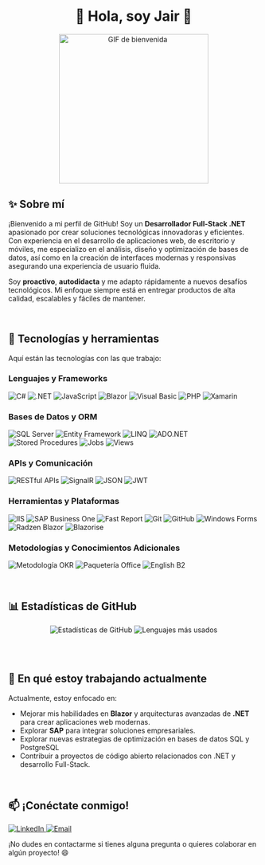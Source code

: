 <h1 align="center">🚀 Hola, soy Jair 👋</h1>

<p align="center">
  <img src="https://media3.giphy.com/media/v1.Y2lkPTc5MGI3NjExNG1remNzZGJtaHF1ZW1jbXJ1YzNoMjRqb3dueWpqcGFyMzhjZXVmNyZlcD12MV9pbnRlcm5hbF9naWZfYnlfaWQmY3Q9Zw/L1R1tvI9svkIWwpVYr/giphy.gif" alt="GIF de bienvenida" width="300">
</p>

<h2>✨ Sobre mí</h2>
<p>
  ¡Bienvenido a mi perfil de GitHub! Soy un <strong>Desarrollador Full-Stack .NET</strong> apasionado por crear soluciones tecnológicas innovadoras y eficientes. Con experiencia en el desarrollo de aplicaciones web, de escritorio y móviles, me especializo en el análisis, diseño y optimización de bases de datos, así como en la creación de interfaces modernas y responsivas asegurando una experiencia de usuario fluida.
</p>
<p>
  Soy <strong>proactivo</strong>, <strong>autodidacta</strong> y me adapto rápidamente a nuevos desafíos tecnológicos. Mi enfoque siempre está en entregar productos de alta calidad, escalables y fáciles de mantener.
</p>

<br>

<h2>🔧 Tecnologías y herramientas</h2>
<p>
  Aquí están las tecnologías con las que trabajo:
</p>

<h3>Lenguajes y Frameworks</h3>
<p>
    <img src="https://img.shields.io/badge/-C%23-239120?logo=c-sharp&logoColor=white" alt="C#">
    <img src="https://img.shields.io/badge/-.NET-512BD4?logo=.net&logoColor=white" alt=".NET">
    <img src="https://img.shields.io/badge/-JavaScript-F7DF1E?logo=javascript&logoColor=black" alt="JavaScript">
    <img src="https://img.shields.io/badge/-Blazor-512BD4?logo=blazor&logoColor=white" alt="Blazor">
    <img src="https://img.shields.io/badge/-Visual%20Basic-512BD4?logo=.net&logoColor=white" alt="Visual Basic">
    <img src="https://img.shields.io/badge/-PHP-777BB4?logo=php&logoColor=white" alt="PHP">
    <img src="https://img.shields.io/badge/-Xamarin-3498DB?logo=xamarin&logoColor=white" alt="Xamarin">
</p>

<h3>Bases de Datos y ORM</h3>
<p>
    <img src="https://img.shields.io/badge/-SQL%20Server-CC2927?logo=microsoft-sql-server&logoColor=white" alt="SQL Server">
    <img src="https://img.shields.io/badge/-Entity%20Framework-512BD4?logo=.net&logoColor=white" alt="Entity Framework">
    <img src="https://img.shields.io/badge/-LINQ-512BD4?logo=.net&logoColor=white" alt="LINQ">
    <img src="https://img.shields.io/badge/-ADO.NET-512BD4?logo=.net&logoColor=white" alt="ADO.NET">
    <img src="https://img.shields.io/badge/-Stored%20Procedures-CC2927?logo=microsoft-sql-server&logoColor=white" alt="Stored Procedures">
    <img src="https://img.shields.io/badge/-Jobs-CC2927?logo=microsoft-sql-server&logoColor=white" alt="Jobs">
    <img src="https://img.shields.io/badge/-Views-CC2927?logo=microsoft-sql-server&logoColor=white" alt="Views">
</p>
  
<h3>APIs y Comunicación</h3>
<p>
    <img src="https://img.shields.io/badge/-RESTful%20APIs-FF6F61?logo=rest&logoColor=white" alt="RESTful APIs">
    <img src="https://img.shields.io/badge/-SignalR-512BD4?logo=.net&logoColor=white" alt="SignalR">
    <img src="https://img.shields.io/badge/-JSON-000000?logo=json&logoColor=white" alt="JSON">
    <img src="https://img.shields.io/badge/-JWT-000000?logo=json-web-tokens&logoColor=white" alt="JWT">
</p>

<h3>Herramientas y Plataformas</h3>
<p>
    <img src="https://img.shields.io/badge/-IIS-0078D4?logo=microsoft&logoColor=white" alt="IIS">
    <img src="https://img.shields.io/badge/-SAP%20Business%20One-0FAAFF?logo=sap&logoColor=white" alt="SAP Business One">
    <img src="https://img.shields.io/badge/-Fast%20Report-FF6F61?logo=fastapi&logoColor=white" alt="Fast Report">
    <img src="https://img.shields.io/badge/-Git-F05032?logo=git&logoColor=white" alt="Git">
    <img src="https://img.shields.io/badge/-GitHub-181717?logo=github&logoColor=white" alt="GitHub">
    <img src="https://img.shields.io/badge/-Windows%20Forms-0078D4?logo=windows&logoColor=white" alt="Windows Forms">
    <img src="https://img.shields.io/badge/-Radzen%20Blazor-512BD4?logo=blazor&logoColor=white" alt="Radzen Blazor">
    <img src="https://img.shields.io/badge/-Blazorise-512BD4?logo=blazor&logoColor=white" alt="Blazorise">
</p>

<h3>Metodologías y Conocimientos Adicionales</h3>
<p>
  <img src="https://img.shields.io/badge/-Metodología%20OKR-FF6F61?logo=target&logoColor=white" alt="Metodología OKR">
  <img src="https://img.shields.io/badge/-Paquetería%20Office-D83B01?logo=microsoft-office&logoColor=white" alt="Paquetería Office">
  <img src="https://img.shields.io/badge/-English%20B2-0052CC?logo=googletranslate&logoColor=white" alt="English B2">
</p>

<br>

<h2>📊 Estadísticas de GitHub</h2>
<p align="center">
  <img src="https://github-readme-stats.vercel.app/api?username=fjair&show_icons=true&theme=radical" alt="Estadísticas de GitHub">
  <img src="https://github-readme-stats.vercel.app/api/top-langs/?username=fjair&layout=compact&theme=radical" alt="Lenguajes más usados">
</p>

<br><br>

<h2>🌱 En qué estoy trabajando actualmente</h2>
<p>
  Actualmente, estoy enfocado en:
</p>
<ul>
  <li>Mejorar mis habilidades en <strong>Blazor</strong> y arquitecturas avanzadas de <strong>.NET</strong> para crear aplicaciones web modernas.</li>
  <li>Explorar <strong>SAP</strong> para integrar soluciones empresariales.</li>
  <li>Explorar nuevas estrategias de optimización en bases de datos SQL y PostgreSQL</li>
  <li>Contribuir a proyectos de código abierto relacionados con .NET y desarrollo Full-Stack.</li>
</ul>

<br>

<h2>📫 ¡Conéctate conmigo!</h2>
<p>
  <a href="https://www.linkedin.com/in/fjair">
    <img src="https://img.shields.io/badge/-LinkedIn-0077B5?logo=linkedin&logoColor=white" alt="LinkedIn">
  </a>
  <a href="mailto:contact.jfo117@gmail.com">
    <img src="https://img.shields.io/badge/-Email-D14836?logo=gmail&logoColor=white" alt="Email">
  </a>
</p>
<p>
  ¡No dudes en contactarme si tienes alguna pregunta o quieres colaborar en algún proyecto! 😄
</p>
